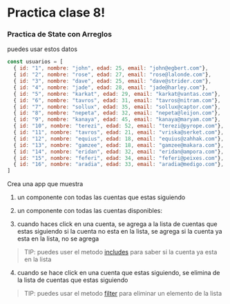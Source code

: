 # Practica clase 8!

### Practica de State con Arreglos

puedes usar estos datos

```js
const usuarios = [
  { id: "1", nombre: "john", edad: 25, email: "john@egbert.com"},
  { id: "2", nombre: "rose", edad: 27, email: "rose@lalonde.com"},
  { id: "3", nombre: "dave", edad: 25, email: "dave@strider.com"},
  { id: "4", nombre: "jade", edad: 28, email: "jade@harley.com"},
  { id: "5", nombre: "karkat", edad: 29, email: "karkat@vantas.com"},
  { id: "6", nombre: "tavros", edad: 31, email: "tavros@nitram.com"},
  { id: "7", nombre: "sollux", edad: 35, email: "sollux@captor.com"},
  { id: "8", nombre: "nepeta", edad: 32, email: "nepeta@leijon.com"},
  { id: "9", nombre: "kanaya", edad: 45, email: "kanaya@maryam.com"},
  { id: "10", nombre: "terezi", edad: 52, email: "terezi@pyrope.com"},
  { id: "11", nombre: "tavros", edad: 21, email: "vriska@serket.com"},
  { id: "12", nombre: "equius", edad: 18, email: "equius@zahhak.com"},
  { id: "13", nombre: "gamzee", edad: 18, email: "gamzee@makara.com"},
  { id: "14", nombre: "eridan", edad: 32, email: "eridan@ampora.com"},
  { id: "15", nombre: "feferi", edad: 34, email: "feferi@peixes.com"},
  { id: "16", nombre: "aradia", edad: 33, email: "aradia@medigo.com"},
]
```

Crea una app que muestra

1. un componente con todas las cuentas que estas siguiendo

2. un componente con todas las cuentas disponibles:

3. cuando haces click en una cuenta, se agrega a la lista de cuentas que estas siguiendo
  si la cuenta no esta en la lista, se agrega 
  si la cuenta ya esta en la lista, no se agrega

> TIP: puedes user el metodo [includes](https://developer.mozilla.org/en-US/docs/Web/JavaScript/Reference/Global_Objects/Array/includes) para saber si la cuenta ya esta en la lista

4. cuando se hace click en una cuenta que estas siguiendo, se elimina de la lista de cuentas que estas siguiendo

> TIP: puedes usar el metodo [filter](https://developer.mozilla.org/en-US/docs/Web/JavaScript/Reference/Global_Objects/Array/filter) para eliminar un elemento de la lista
